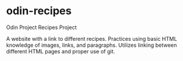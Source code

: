 # odin-recipes
Odin Project Recipes Project

A website with a link to different recipes. Practices using basic HTML knowledge of images, links, and paragraphs. Utilizes linking between different HTML pages and proper use of git.

